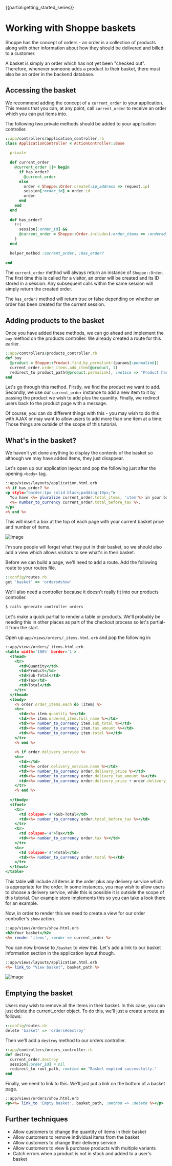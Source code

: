 {{partial:getting_started_series}}

# Working with Shoppe baskets

Shoppe has the concept of orders - an order is a collection of products along with
other information about how they should be delivered and billed to a customer.

A basket is simply an order which has not yet been "checked out". Therefore, whenever
someone adds a product to their basket, there must also be an order in the backend
database.

## Accessing the basket

We recommend adding the concept of a `current_order` to your application. This means
that you can, at any point, call `current_order` to receive an order which you can
put items into.

The following two private methods should be added to your application controller.

```ruby
::app/controllers/application_controller.rb
class ApplicationController < ActionController::Base
  
  private
  
  def current_order
    @current_order ||= begin
      if has_order?
        @current_order
      else
        order = Shoppe::Order.create(:ip_address => request.ip)
        session[:order_id] = order.id
        order
      end
    end
  end
  
  def has_order?
    !!(
      session[:order_id] &&
      @current_order = Shoppe::Order.includes(:order_items => :ordered_item).find_by_id(session[:order_id])
    )
  end
  
  helper_method :current_order, :has_order?
  
end
```

The `current_order` method will always return an instance of `Shoppe::Order`. The first time this 
is called for a visitor, an order will be created and its ID stored in a session. Any subsequent
calls within the same session will simply return the created order.

The `has_order?` method will return true or false depending on whether an order has been created
for the current session.

## Adding products to the basket

Once you have added these methods, we can go ahead and implement the `buy` method on the products controller.
We already created a route for this earlier.

```ruby
::app/controllers/products_controller.rb
def buy
  @product = Shoppe::Product.find_by_permalink!(params[:permalink])
  current_order.order_items.add_item(@product, 1)
  redirect_to product_path(@product.permalink), :notice => "Product has been added successfuly!"
end
```

Let's go through this method. Firstly, we find the product we want to add. Secondly, we use our
`current_order` instance to add a new item to it by passing the product we wish to add plus the
quantity. Finally, we redirect users back to the product page with a message.

Of course, you can do different things with this - you may wish to do this with AJAX or may
want to allow users to add more than one item at a time. Those things are outside of the scope
of this tutorial.

## What's in the basket?

We haven't yet done anything to display the contents of the basket so although we
may have added items, they just disappear.

Let's open up our application layout and pop the following just after the opening
`<body>` tag.
  
```rhtml
::app/views/layouts/application.html.erb
<% if has_order? %>
<p style="border:1px solid black;padding:10px;">
  You have <%= pluralize current_order.total_items, 'item'%> in your basket which cost
  <%= number_to_currency current_order.total_before_tax %>.
</p>
<% end %>
```

This will insert a box at the top of each page with your current basket price and 
number of items.

![Image](http://s.adamcooke.io/FazPV.png)

I'm sure people will forget what they put in their basket, so we should also add a view which
allows visitors to see what's in their basket.

Before we can build a page, we'll need to add a route. Add the following route to your routes file.

```ruby
::config/routes.rb
get 'basket' => 'orders#show'
```

We'll also need a controller because it doesn't really fit into our products controller.

```bash
$ rails generate controller orders
```

Let's make a quick partial to render a table or products. We'll probably be needing this 
in other places as part of the checkout process so let's partial-it from the start.

Open up `app/views/orders/_items.html.erb` and pop the following in:

```rhtml
::app/views/orders/_items.html.erb
<table width='100%' border='1'>
  <thead>
    <tr>
      <td>Quantity</td>
      <td>Product</td>
      <td>Sub-Total</td>
      <td>Tax</td>
      <td>Total</td>
    </tr>
  </thead>
  <tbody>
    <% order.order_items.each do |item| %>
    <tr>
      <td><%= item.quantity %></td>
      <td><%= item.ordered_item.full_name %></td>
      <td><%= number_to_currency item.sub_total %></td>
      <td><%= number_to_currency item.tax_amount %></td>
      <td><%= number_to_currency item.total %></td>
    </tr>
    <% end %>
    
    <% if order.delivery_service %>
    <tr>
      <td></td>
      <td><%= order.delivery_service.name %></td>
      <td><%= number_to_currency order.delivery_price %></td>
      <td><%= number_to_currency order.delivery_tax_amount %></td>
      <td><%= number_to_currency order.delivery_price + order.delivery_tax_amount %></td>
    </tr>
    <% end %>
    
  </tbody>
  <tfoot>
    <tr>
      <td colspan='4'>Sub-Total</td>
      <td><%= number_to_currency order.total_before_tax %></td>
    </tr>
    <tr>
      <td colspan='4'>Tax</td>
      <td><%= number_to_currency order.tax %></td>
    </tr>
    <tr>
      <td colspan='4'>Total</td>
      <td><%= number_to_currency order.total %></td>
    </tr>
  </tfoot>
</table>
```

This table will include all items in the order plus any delivery service which is appropriate
for the order. In some instances, you may wish to allow users to choose a delivery service,
while this is possible it is outside the scope of this tutorial. Our example store implements this
so you can take a look there for an example.

Now, in order to render this we need to create a view for our order controller's `show` action.

```rhtml
::app/views/orders/show.html.erb
<h2>Your basket</h2>
<%= render 'items', :order => current_order %>
```

You can now browse to `/basket` to view this. Let's add a link to our basket information section
in the application layout though.

```rhtml
::app/views/layouts/application.html.erb
<%= link_to "View basket", basket_path %>
```

![Image](http://s.adamcooke.io/8l5ta.png)

## Emptying the basket

Users may wish to remove all the items in their basket. In this case, you can just delete the
current_order object. To do this, we'll just a create a route as follows:

```ruby
::config/routes.rb
delete 'basket' => 'orders#destroy'
```

Then we'll add a `destroy` method to our orders controller.

```ruby
::app/controllers/orders_controller.rb
def destroy
  current_order.destroy
  session[:order_id] = nil
  redirect_to root_path, :notice => "Basket emptied successfully."
end
```

Finally, we need to link to this. We'll just put a link on the bottom of a basket page.

```rhtml
::app/views/orders/show.html.erb
<p><%= link_to 'Empty basket', basket_path, :method => :delete %></p>
```


## Further techniques

* Allow customers to change the quantity of items in their basket
* Allow customers to remove individual items from the basket
* Allow customers to change their delivery service
* Allow customers to view & purchase products with multiple variants
* Catch errors when a product is not in stock and added to a user's basket
